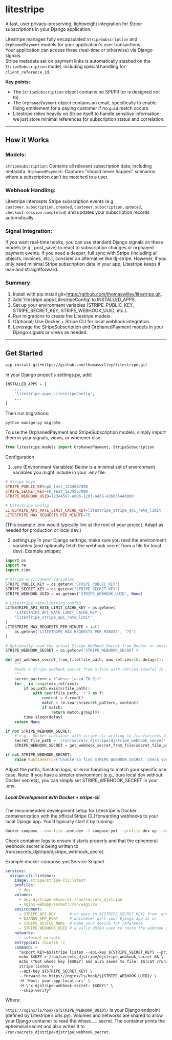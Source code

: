 # litestripe

A fast, user privacy–preserving, lightweight integration for Stripe subscriptions in your Django application.

Litestripe manages fully encapsulated `StripeSubscription` and `OrphanedPayment` models for your application's user transactions.  
Your application can access these (real-time or otherwise) via Django signals.  
Stripe metadata set on payment links is automatically stashed on the `StripeSubscription` model, including special handling for `client_reference_id`.

**Key points:**
- The `StripeSubscription` object contains no SPI/PII (or is designed not to).
- The `OrphanedPayment` object contains an email, specifically to enable fixing entitlement for a paying customer if no `guid` match occurs.
- Litestripe relies heavily on Stripe itself to handle sensitive information; we just store minimal references for subscription status and correlation.

---

## How it Works

### Models:
`StripeSubscription`: Contains all relevant subscription data, including metadata.
`OrphanedPayment`: Captures “should never happen” scenarios where a subscription can’t be matched to a user.

### Webhook Handling:
Litestripe intercepts Stripe subscription events (e.g. `customer.subscription.created`, `customer.subscription.updated`, `checkout.session.completed`) and updates your subscription records automatically.

### Signal Integration:
If you want real-time hooks, you can use standard Django signals on these
models (e.g., post_save) to react to subscription changes or orphaned payment
events. If you need a deeper, full sync with Stripe (including all objects,
invoices, etc.), consider an alternative like dj-stripe. However, if you only
need minimal Stripe subscription data in your app, Litestripe keeps it lean and
straightforward.

### Summary
1. Install with pip install git+https://github.com/thomaswilley/litestripe.git.
2. Add 'litestripe.apps.LitestripeConfig' to INSTALLED_APPS.
3. Set up your environment variables (STRIPE_PUBLIC_KEY, STRIPE_SECRET_KEY, STRIPE_WEBHOOK_UUID, etc.).
4. Run migrations to create the Litestripe models.
5. (Optional) Use Docker + Stripe CLI for local webhook integration.
6. Leverage the StripeSubscription and OrphanedPayment models in your Django signals or views as needed.

---

## Get Started

```bash
pip install git+https://github.com/thomaswilley/litestripe.git
```

In your Django project's settings.py, add:

```python
INSTALLED_APPS = [
    ...
    'litestripe.apps.LitestripeConfig',
    ...
]
```
Then run migrations:

```bash
python manage.py migrate
```

To use the OrphanedPayment and StripeSubscription models, simply import them in your signals, views, or wherever else:

```python
from litestripe.models import OrphanedPayment, StripeSubscription
```

Configuration
1. .env (Environment Variables)
Below is a minimal set of environment variables you might include in your .env file:

```makefile
# Stripe keys
STRIPE_PUBLIC_KEY=pk_test_1234567890
STRIPE_SECRET_KEY=sk_test_1234567890
STRIPE_WEBHOOK_UUID=123e4567-e89b-12d3-a456-426655440000

# Litestripe config
LITESTRIPE_API_RATE_LIMIT_CACHE_KEY=litestripe_stripe_api_rate_limit
LITESTRIPE_MAX_REQUESTS_PER_MINUTE=75
```
(This example .env would typically live at the root of your project. Adapt as needed for production or local dev.)

2. settings.py
In your Django settings, make sure you read the environment variables (and optionally fetch the webhook secret from a file for local dev). Example snippet:

```python
import os
import re
import time

# Stripe environment variables
STRIPE_PUBLIC_KEY = os.getenv('STRIPE_PUBLIC_KEY')
STRIPE_SECRET_KEY = os.getenv('STRIPE_SECRET_KEY')
STRIPE_WEBHOOK_UUID = os.getenv('STRIPE_WEBHOOK_UUID', None)

# Litestripe rate-limiting config
LITESTRIPE_API_RATE_LIMIT_CACHE_KEY = os.getenv(
    'LITESTRIPE_API_RATE_LIMIT_CACHE_KEY',
    'litestripe_stripe_api_rate_limit'
)
LITESTRIPE_MAX_REQUESTS_PER_MINUTE = int(
    os.getenv('LITESTRIPE_MAX_REQUESTS_PER_MINUTE', '75')
)

# Optionally read the actual Stripe Webhook Secret from Docker or environment
STRIPE_WEBHOOK_SECRET = os.getenv('STRIPE_WEBHOOK_SECRET')

def get_webhook_secret_from_file(file_path, max_retries=10, delay=2):
    """
    Reads a Stripe webhook secret from a file with retries (useful in local Docker dev).
    """
    secret_pattern = r"whsec_[a-zA-Z0-9]+"
    for _ in range(max_retries):
        if os.path.exists(file_path):
            with open(file_path, 'r') as f:
                content = f.read()
                match = re.search(secret_pattern, content)
                if match:
                    return match.group(0)
        time.sleep(delay)
    return None

if not STRIPE_WEBHOOK_SECRET:
    # e.g., Docker container with stripe-cli writing to /run/secrets_djstripe/djstripe_webhook_secret
    secret_file_path = '/run/secrets_djstripe/djstripe_webhook_secret'
    STRIPE_WEBHOOK_SECRET = get_webhook_secret_from_file(secret_file_path) or ''

if not STRIPE_WEBHOOK_SECRET:
    raise RuntimeError("Unable to find STRIPE_WEBHOOK_SECRET. Check your configuration.")
```

Adjust the paths, function logic, or error handling to match your specific use case.
Note: If you have a simpler environment (e.g., pure local dev without Docker secrets), you can simply set STRIPE_WEBHOOK_SECRET in your .env.

##### Local Development with Docker + stripe-cli

The recommended development setup for Litestripe is Docker containerization
with the official Stripe CLI forwarding webhooks to your local Django app.
You’d typically start it by running:

```bash
docker compose --env-file .env.dev -f compose.yml --profile dev up --build -d
```

Check container logs to ensure it starts properly and that the ephemeral webhook secret is being written to /run/secrets_djstripe/djstripe_webhook_secret.

Example docker-compose.yml Service Snippet
```yaml
services:
  stripe-cli-listener:
    image: stripe/stripe-cli:latest
    profiles:
      - dev
    volumes:
      - dev-djstripe-whsecret:/run/secrets_djstripe
      - nginx-webapp-socket:/run/wsgi:rw
    environment:
      - STRIPE_API_KEY      # or pass in ${STRIPE_SECRET_KEY} from .env
      - DJANGO_APP_PORT     # whichever port your Django app is on
      - STRIPE_DEVICE_NAME  # name your device for reference
      - STRIPE_WEBHOOK_UUID # a valid UUID4 used to route the webhook path
    networks:
      - internal_private
    entrypoint: /bin/sh -c
    command: >
      "export KEY=$$(stripe listen --api-key ${STRIPE_SECRET_KEY} --print-secret) && \
      echo $$KEY > /run/secrets_djstripe/djstripe_webhook_secret && \
      echo \"Got whsec key [$$KEY] and also saved to file: $$(cat /run/secrets_djstripe/djstripe_webhook_secret)\" && \
      stripe listen \
      --api-key ${STRIPE_SECRET_KEY} \
      --forward-to https://nginx/ls/hook/${STRIPE_WEBHOOK_UUID}/ \
      -H 'Host: your-app-local-uri' \
      -H \"x-djstripe-webhook-secret: $$KEY\" \
      --skip-verify"
```
Where:

`https://nginx/ls/hook/${STRIPE_WEBHOOK_UUID}/` is your Django endpoint (defined by Litestripe’s urls.py).
Volumes and networks are shared to allow your Django container to read the whsec_... secret.
The container prints the ephemeral secret and also writes it to `/run/secrets_djstripe/djstripe_webhook_secret`.


